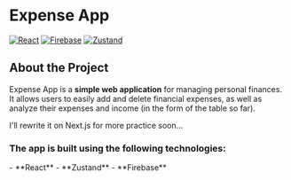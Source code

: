 # Expense App

[![React](https://img.shields.io/badge/React.js-18-red)](https://18.react.dev)
[![Firebase](https://img.shields.io/badge/Firebase-v9-orange)](https://firebase.google.com/)
[![Zustand](https://img.shields.io/badge/Zustand-State%20Management-blue)](https://zustand-demo.pmnd.rs/)

## About the Project

Expense App is a **simple web application** for managing personal finances. It allows users to easily add and delete financial expenses, as well as analyze their expenses and income (in the form of the table so far).

I'll rewrite it on Next.js for more practice soon...

<h3>The app is built using the following technologies:</h3>
- **React**
- **Zustand**
- **Firebase**

